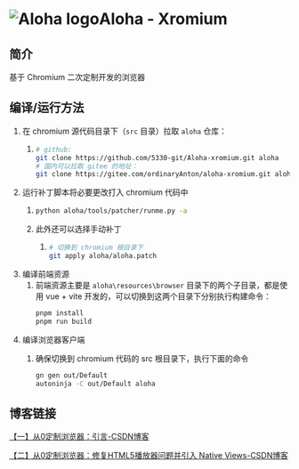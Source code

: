 # ![Aloha logo](resources/app_icons/aloha.ico)**Aloha - Xromium**

## 简介

基于 Chromium 二次定制开发的浏览器

## 编译/运行方法

1. 在 chromium 源代码目录下（`src` 目录）拉取 `aloha` 仓库：
   1. ```bash
      # github:
      git clone https://github.com/5330-git/Aloha-xromium.git aloha
      # 国内可以拉取 gitee 的地址：
      git clone https://gitee.com/ordinaryAnton/aloha-xromium.git aloha
      ```
2. 运行补丁脚本将必要更改打入 chromium 代码中
   1. ```bash
      python aloha/tools/patcher/runme.py -a
      ```
   2. 此外还可以选择手动补丁
      1. ```bash
         # 切换到 chromium 根目录下
         git apply aloha/aloha.patch
         ```
3. 编译前端资源
   1. 前端资源主要是 `aloha\resources\browser` 目录下的两个子目录，都是使用 vue + vite 开发的，可以切换到这两个目录下分别执行构建命令：
      ```bash
      pnpm install
      pnpm run build
      ```
4. 编译浏览器客户端
   1. 确保切换到 chromium 代码的 src 根目录下，执行下面的命令

      ```bash
      gn gen out/Default
      autoninja -C out/Default aloha
      ```

## 博客链接

[【一】从0定制浏览器：引言-CSDN博客](https://blog.csdn.net/yyy11280335/article/details/145891351?spm=1001.2014.3001.5502)

[【二】从0定制浏览器：修复HTML5播放器问题并引入 Native Views-CSDN博客](https://blog.csdn.net/yyy11280335/article/details/145899706?spm=1001.2014.3001.5502)
